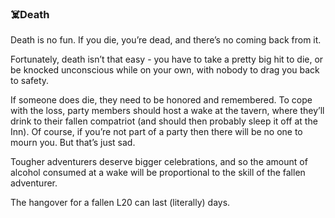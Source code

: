 ### ☠️Death
Death is no fun. If you die, you’re dead, and there’s no coming back from it.

Fortunately, death isn’t that easy - you have to take a pretty big hit to die, or be knocked unconscious while on
  your own, with nobody to drag you back to safety.

If someone does die, they need to be honored and remembered. To cope with the loss, party members should host a
  wake at the tavern, where they’ll drink to their fallen compatriot (and should then probably sleep it off at the
  Inn). Of course, if you’re not part of a party then there will be no one to mourn you. But that’s just sad.

Tougher adventurers deserve bigger celebrations, and so the amount of alcohol consumed at a wake will be
  proportional to the skill of the fallen adventurer.

The hangover for a fallen L20 can last (literally) days.


